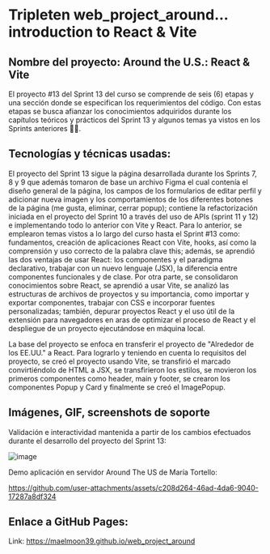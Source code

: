 # Tripleten web_project_around... introduction to React & Vite

## Nombre del proyecto: Around the U.S.: React & Vite

El proyecto #13 del Sprint 13 del curso se comprende de seis (6) etapas y una sección donde se especifican los requerimientos del código. Con estas etapas se busca afianzar los conocimientos adquiridos durante los capítulos teóricos y prácticos del Sprint 13 y algunos temas ya vistos en los Sprints anteriores 👩‍💻.

## Tecnologías y técnicas usadas:

El proyecto del Sprint 13 sigue la página desarrollada durante los Sprints 7, 8 y 9 que además tomaron de base un archivo Figma el cual contenía el diseño general de la página, los campos de los formularios de editar perfil y adicionar nueva imagen y los comportamientos de los diferentes botones de la página (me gusta, eliminar, cerrar popup); contiene la refactorización iniciada en el proyecto del Sprint 10 a través del uso de APIs (sprint 11 y 12) e implementando todo lo anterior con Vite y React. Para lo anterior, se emplearon temas vistos a lo largo del curso hasta el Sprint #13 como: fundamentos, creación de aplicaciones React con Vite, hooks, así como la comprensión y uso correcto de la palabra clave this; además, se aprendió las dos ventajas de usar React: los componentes y el paradigma declarativo, trabajar con un nuevo lenguaje (JSX), la diferencia entre componentes funcionales y de clase. Por otra parte, se consolidaron conocimientos sobre React, se aprendió a usar Vite, se analizó las estructuras de archivos de proyectos y su importancia, como importar y exportar componentes, trabajar con CSS e incorporar fuentes personalizadas; también, depurar proyectos React y el uso útil de la extensión para navegadores en aras de optimizar el proceso de React y el despliegue de un proyecto ejecutándose en máquina local.

La base del proyecto se enfoca en transferir el proyecto de "Alrededor de los EE.UU." a React. Para lograrlo y teniendo en cuenta lo requisitos del proyecto, se creó el proyecto usando Vite, se transfirió el marcado convirtiéndolo de HTML a JSX, se transfirieron los estilos, se movieron los primeros componentes como header, main y footer, se crearon los componentes Popup y Card y finalmente se creó el ImagePopup.


## Imágenes, GIF, screenshots de soporte

Validación e interactividad mantenida a partir de los cambios efectuados durante el desarrollo del proyecto del Sprint 13:

![image](https://github.com/user-attachments/assets/0e764253-c29a-4add-bccf-100eb441d005)


Demo aplicación en servidor Around The US de María Tortello:

https://github.com/user-attachments/assets/c208d264-46ad-4da6-9040-17287a8df324

## Enlace a GitHub Pages:

Link: https://maelmoon39.github.io/web_project_around
